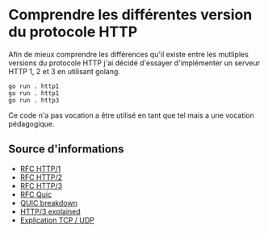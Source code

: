 # Comprendre les différentes version du protocole HTTP

Afin de mieux comprendre les différences qu'il existe entre les mutliples versions du protocole HTTP j'ai décidé d'essayer d'implémenter un serveur HTTP 1, 2 et 3 en utilisant golang.

```
go run . http1
go run . http1
go run . http3
```

Ce code n'a pas vocation a être utilisé en tant que tel mais a une vocation pédagogique.

## Source d'informations

- [RFC HTTP/1](https://datatracker.ietf.org/doc/html/rfc2616)
- [RFC HTTP/2](https://datatracker.ietf.org/doc/html/rfc9113)
- [RFC HTTP/3](https://datatracker.ietf.org/doc/html/rfc9114)
- [RFC Quic](https://datatracker.ietf.org/doc/html/rfc9000)
- [QUIC breakdown](https://quic.xargs.org/)
- [HTTP/3 explained](https://http3-explained.haxx.se/en)
- [Explication TCP / UDP](https://www.gipsa-lab.grenoble-inp.fr/~christian.bulfone/MIASHS-L3/PDF/3-Les_protocoles_UDP_TCP.pdf)